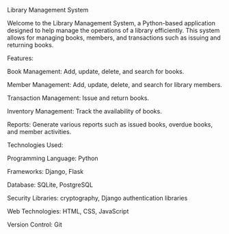 Library Management System

Welcome to the Library Management System, a Python-based application designed to help manage the operations of a library efficiently. This system allows for managing books, members, and transactions such as issuing and returning books.

Features:

Book Management: Add, update, delete, and search for books.

Member Management: Add, update, delete, and search for library members.

Transaction Management: Issue and return books.

Inventory Management: Track the availability of books.

Reports: Generate various reports such as issued books, overdue books, and member activities.

Technologies Used:

Programming Language: Python

Frameworks: Django, Flask

Database: SQLite, PostgreSQL

Security Libraries: cryptography, Django authentication libraries

Web Technologies: HTML, CSS, JavaScript

Version Control: Git
